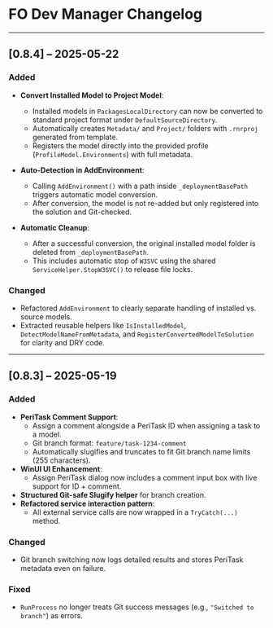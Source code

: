 # FO Dev Manager Changelog

---

## [0.8.4] – 2025-05-22

### Added
- **Convert Installed Model to Project Model**:
  - Installed models in `PackagesLocalDirectory` can now be converted to standard project format under `DefaultSourceDirectory`.
  - Automatically creates `Metadata/` and `Project/` folders with `.rnrproj` generated from template.
  - Registers the model directly into the provided profile (`ProfileModel.Environments`) with full metadata.

- **Auto-Detection in AddEnvironment**:
  - Calling `AddEnvironment()` with a path inside `_deploymentBasePath` triggers automatic model conversion.
  - After conversion, the model is not re-added but only registered into the solution and Git-checked.

- **Automatic Cleanup**:
  - After a successful conversion, the original installed model folder is deleted from `_deploymentBasePath`.
  - This includes automatic stop of `W3SVC` using the shared `ServiceHelper.StopW3SVC()` to release file locks.

### Changed
- Refactored `AddEnvironment` to clearly separate handling of installed vs. source models.
- Extracted reusable helpers like `IsInstalledModel`, `DetectModelNameFromMetadata`, and `RegisterConvertedModelToSolution` for clarity and DRY code.

---

## [0.8.3] – 2025-05-19

### Added
- **PeriTask Comment Support**:
  - Assign a comment alongside a PeriTask ID when assigning a task to a model.
  - Git branch format: `feature/task-1234-comment`
  - Automatically slugifies and truncates to fit Git branch name limits (255 characters).
- **WinUI UI Enhancement**:
  - Assign PeriTask dialog now includes a comment input box with live support for ID + comment.
- **Structured Git-safe Slugify helper** for branch creation.
- **Refactored service interaction pattern**:
  - All external service calls are now wrapped in a `TryCatch(...)` method.

### Changed
- Git branch switching now logs detailed results and stores PeriTask metadata even on failure.

### Fixed
- `RunProcess` no longer treats Git success messages (e.g., `"Switched to branch"`) as errors.
